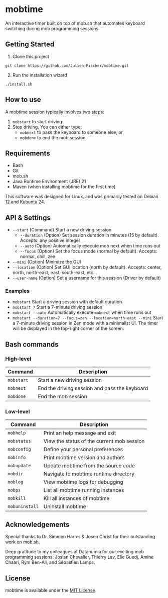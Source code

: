 # mobtime

An interactive timer built on top of mob.sh that automates keyboard switching during mob programming sessions.

## Getting Started

1. Clone this project

```
git clone https://github.com/Julien-Fischer/mobtime.git
```

2. Run the installation wizard

```
./install.sh
```

## How to use

A mobtime session typically involves two steps:

1. `mobstart` to start driving:
2. Stop driving. You can either type:
    - `mobnext` to pass the keyboard to someone else, or
    - `mobdone` to end the mob session 

## Requirements

- Bash
- Git
- mob.sh
- Java Runtime Environment (JRE) 21
- Maven (when installing mobtime for the first time)

This software was designed for Linux, and was primarily tested on Debian 12 and Kubuntu 24. 

## API & Settings

- `--start`      (Command) Start a new driving session
  - `--duration` (Option)  Set session duration in minutes (15 by default). Accepts: any positive integer
  - `--auto`     (Option)  Automatically execute mob next when time runs out
  - `--focus`    (Option)  Set the focus mode (normal by default). Accepts: normal, chill, zen
- `--mini`       (Option)  Minimize the GUI
- `--location`   (Option)  Set GUI location (north by default). Accepts: center, north, north-east, east, south-east, etc...
- `--user-name`  (Option)  Set a username for this session (Driver by default)

### Examples

- `mobstart` Start a driving session with default duration
- `mobstart 7` Start a 7-minute driving session
- `mobstart --auto` Automatically execute `mobnext` when time runs out
- `mobstart --duration=7 --focus=zen --location=north-east --mini` Start a 7-minute driving session in Zen mode with a minimalist UI. The timer will be displayed in the top-right corner of the screen.

## Bash commands

### High-level

| Command        | Description                                   |
|----------------|-----------------------------------------------|
| `mobstart`     | Start a new driving session                   |
| `mobnext`      | End the driving session and pass the keyboard |
| `mobdone`      | End the mob session                           |

### Low-level

| Command        | Description                                   |
|----------------|-----------------------------------------------|
| `mobhelp`      | Print an help message and exit                |
| `mobstatus`    | View the status of the current mob session    |
| `mobconfig`    | Define your personal preferences              |
| `mobinfo`      | Print mobtime version and authors             |
| `mobupdate`    | Update mobtime from the source code           |
| `mobdir`       | Navigate to mobtime runtime directory         |
| `moblog`       | View mobtime logs for debugging               |
| `mobps`        | List all mobtime running instances            |
| `mobkill`      | Kill all instances of mobtime                 |
| `mobuninstall` | Uninstall mobtime                             |

## Acknowledgements

Special thanks to Dr. Simmon Harrer & Josen Christ for their outstanding work on mob.sh.

Deep gratitude to my colleagues at Datanumia for our exciting mob programming sessions: 
Josian Chevalier, Thierry Lav, Elie Guedj, Amine Chaari, Rym Ben-Ali, and Sébastien Lamps.

## License

mobtime is available under the [MIT License](https://opensource.org/licenses/MIT).
